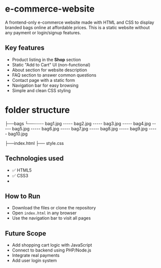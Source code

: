 # e-commerce-website
A frontend-only e-commerce website made with HTML and CSS to display branded bags online at affordable prices. This is a static website without any payment or login/signup features.

## Key features

- Product listing in the **Shop** section
- Static "Add to Cart" UI (non-functional)
- About section for website description
- FAQ section to answer common questions
- Contact page with a static form
- Navigation bar for easy browsing
- Simple and clean CSS styling

# folder structure

├──bags
 └──----- bag1.jpg
   ----- bag2.jpg
   ----- bag3.jpg
   ----- bag4.jpg
   ----- bag5.jpg
   ----- bag6.jpg
   ----- bag7.jpg
   ----- bag8.jpg
   ----- bag9.jpg
   ----- bag10.jpg
   
   ├──index.html
   ├── style.css

  ## Technologies used

- ✅ HTML5  
- ✅ CSS3
- 
## How to Run

- Download the files or clone the repository
- Open `index.html` in any browser
- Use the navigation bar to visit all pages

## Future Scope

- Add shopping cart logic with JavaScript
- Connect to backend using PHP/Node.js
- Integrate real payments
- Add user login system
   
 
